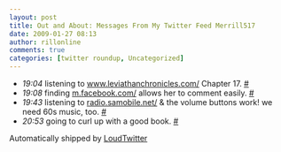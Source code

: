 ```yaml
---
layout: post
title: Out and About: Messages From My Twitter Feed Merrill517
date: 2009-01-27 08:13
author: rillonline
comments: true
categories: [twitter roundup, Uncategorized]
---
```

<ul class="loudtwitter"><li><em>19:04</em> listening to <a href="http://www.leviathanchronicles.com/">www.leviathanchronicles.com/</a> Chapter 17. <a href="http://twitter.com/merrill517/statuses/1150762911">#</a></li> <li><em>19:08</em> finding <a href="http://m.facebook.com/">m.facebook.com/</a> allows her to comment easily. <a href="http://twitter.com/merrill517/statuses/1150771542">#</a></li> <li><em>19:43</em> listening to <a href="http://radio.samobile.net/">radio.samobile.net/</a> &amp; the volume buttons work! we need 60s music, too. <a href="http://twitter.com/merrill517/statuses/1150846907">#</a></li> <li><em>20:53</em> going to curl up with a good book. <a href="http://twitter.com/merrill517/statuses/1151003617">#</a></li></ul>Automatically shipped by <a href="http://www.loudtwitter.com">LoudTwitter</a>
